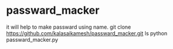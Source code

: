 # passward_macker
it will help to make passward using name.
git clone https://github.com/kalasaikamesh/passward_macker.git
ls
python passward_macker.py
